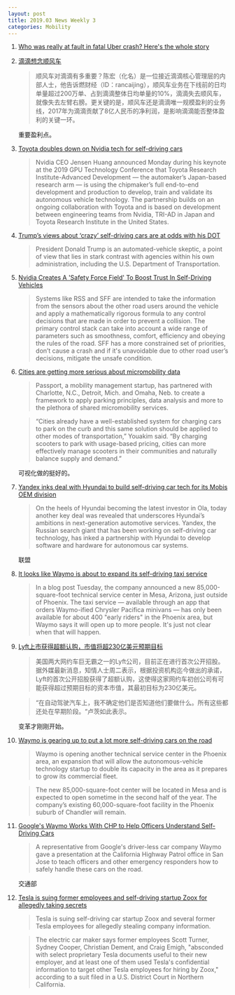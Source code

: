 ```yaml
---
layout: post
title: 2019.03 News Weekly 3
categories: Mobility
---
```


1. [Who was really at fault in fatal Uber crash? Here's the whole story](https://www.azcentral.com/story/news/local/tempe/2019/03/17/one-year-after-self-driving-uber-rafaela-vasquez-behind-wheel-crash-death-elaine-herzberg-tempe/1296676002/)

1. [滴滴想念顺风车](https://www.huxiu.com/article/289478.html)

    > 顺风车对滴滴有多重要？陈宏（化名）是一位接近滴滴核心管理层的内部人士，他告诉燃财经（ID：rancaijing），顺风车业务在下线前的日均单量超过200万单、占到滴滴整体日均单量的10%，滴滴失去顺风车，就像失去左臂右膀。更关键的是，顺风车还是滴滴唯一规模盈利的业务线，2017年为滴滴贡献了8亿人民币的净利润，是影响滴滴能否整体盈利的关键一环。

    重要盈利点。

2. [Toyota doubles down on Nvidia tech for self-driving cars](https://techcrunch.com/2019/03/18/toyota-doubles-down-on-nvidia-tech-for-self-driving-cars/)

    > Nvidia CEO Jensen Huang  announced Monday during his keynote at the 2019 GPU Technology Conference that Toyota Research Institute-Advanced Development — the automaker’s Japan-based research arm — is using the chipmaker’s full end-to-end development and production to develop, train and validate its autonomous vehicle technology. The partnership builds on an ongoing collaboration with Toyota and is based on development between engineering teams from Nvidia, TRI-AD in Japan and Toyota Research Institute  in the United States.

3. [Trump’s views about ‘crazy’ self-driving cars are at odds with his DOT](https://techcrunch.com/2019/03/18/trumps-views-about-crazy-self-driving-cars-are-at-odds-with-his-dot/)

    > President Donald Trump is an automated-vehicle skeptic, a point of view that lies in stark contrast with agencies within his own administration, including the U.S. Department of Transportation.

4. [Nvidia Creates A 'Safety Force Field' To Boost Trust In Self-Driving Vehicles](https://www.forbes.com/sites/samabuelsamid/2019/03/18/nvidia-creates-a-safety-force-field-to-boost-trust-in-self-driving-vehicles/#23419b63587b)

    > Systems like RSS and SFF are intended to take the information from the sensors about the other road users around the vehicle and apply a mathematically rigorous formula to any control decisions that are made in order to prevent a collision. The primary control stack can take into account a wide range of parameters such as smoothness, comfort, efficiency and obeying the rules of the road. SFF has a more constrained set of priorities, don’t cause a crash and if it's unavoidable due to other road user’s decisions, mitigate the unsafe condition.

1. [Cities are getting more serious about micromobility data](https://techcrunch.com/2019/03/19/cities-are-getting-more-serious-about-micromobility-data/)

    > Passport,  a mobility management startup, has partnered with Charlotte, N.C., Detroit, Mich. and Omaha, Neb. to create a framework to apply parking principles, data analysis and more to the plethora of shared micromobility services.

    > “Cities already have a well-established system for charging cars to park on the curb and this same solution should be applied to other modes of transportation,” Youakim said. “By charging scooters to park with usage-based pricing, cities can more effectively manage scooters in their communities and naturally balance supply and demand.”

    可视化做的挺好的。

2. [Yandex inks deal with Hyundai to build self-driving car tech for its Mobis OEM division](https://techcrunch.com/2019/03/19/yandex-inks-deal-with-hyundai-to-build-self-driving-car-tech-for-its-mobis-oem-division/)

    > On the heels of Hyundai becoming the latest investor in Ola, today another key deal was revealed that underscores Hyundai’s ambitions in next-generation automotive services. Yandex, the Russian search giant that has been working on self-driving car technology, has inked a partnership with Hyundai to develop software and hardware for autonomous car systems.

    联盟

3. [It looks like Waymo is about to expand its self-driving taxi service](https://mashable.com/article/waymo-one-exands-in-phoenix/#dXPeWz7fpmqP)

    > In a blog post Tuesday, the company announced a new 85,000-square-foot technical service center in Mesa, Arizona, just outside of Phoenix. The taxi service — available through an app that orders Waymo-ified Chrysler Pacifica minivans — has only been available for about 400 "early riders" in the Phoenix area, but Waymo says it will open up to more people. It's just not clear when that will happen.

1. [Lyft上市获得超额认购，市值将超230亿美元预期目标](https://36kr.com/p/5186964.html)

    > 美国两大网约车巨无霸之一的Lyft公司，目前正在进行首次公开招股。据外媒最新消息，知情人士周二表示，根据投资机构迄今做出的承诺，Lyft的首次公开招股获得了超额认购，这使得这家网约车初创公司有可能获得超过预期目标的资本市值，其最初目标为230亿美元。

    > “在自动驾驶汽车上，我不确定他们是否知道他们要做什么。所有这些都还处在早期阶段。“卢茨如此表示。

    变革才刚刚开始。

2. [Waymo is gearing up to put a lot more self-driving cars on the road](https://techcrunch.com/2019/03/19/waymo-is-gearing-up-to-put-a-lot-more-self-driving-cars-on-the-road/)

    > Waymo  is opening another technical service center in the Phoenix area, an expansion that will allow the autonomous-vehicle technology startup to double its capacity in the area as it prepares to grow its commercial fleet.

    > The new 85,000-square-foot center will be located in Mesa and is expected to open sometime in the second half of the year. The company’s existing 60,000-square-foot facility in the Phoenix suburb of Chandler will remain.

1. [Google's Waymo Works With CHP to Help Officers Understand Self-Driving Cars](https://www.nbcbayarea.com/news/local/Googles-Waymo-Works-With-CHP-to-Help-Officers-Understand-Self-Driving-Cars-507433901.html)

    > A representative from Google's driver-less car company Waymo gave a presentation at the California Highway Patrol office in San Jose to teach officers and other emergency responders how to safely handle these cars on the road.

    交通部

2. [Tesla is suing former employees and self-driving startup Zoox for allegedly taking secrets](https://www.cnbc.com/2019/03/21/tesla-sues-ex-employees-and-startup-zoox-for-allegedly-taking-secrets.html)

    > Tesla is suing self-driving car startup Zoox and several former Tesla employees for allegedly stealing company information.

    > The electric car maker says former employees Scott Turner, Sydney Cooper, Christian Dement, and Craig Emigh, "absconded with select proprietary Tesla documents useful to their new employer, and at least one of them used Tesla's confidential information to target other Tesla employees for hiring by Zoox," according to a suit filed in a U.S. District Court in Northern California.
